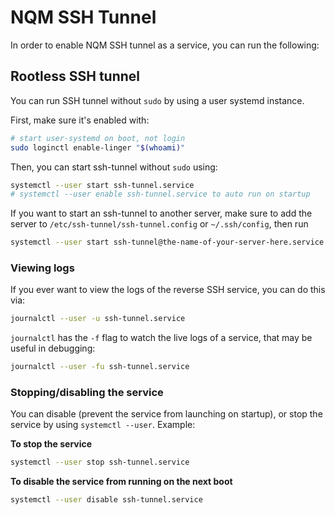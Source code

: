 # NQM SSH Tunnel

In order to enable NQM SSH tunnel as a service, you can run the following:

## Rootless SSH tunnel

You can run SSH tunnel without `sudo` by using a user systemd instance.

First, make sure it's enabled with:

```bash
# start user-systemd on boot, not login
sudo loginctl enable-linger "$(whoami)"
```

Then, you can start ssh-tunnel without `sudo` using:

```bash
systemctl --user start ssh-tunnel.service
# systemctl --user enable ssh-tunnel.service to auto run on startup
```

If you want to start an ssh-tunnel to another server, make sure to add
the server to `/etc/ssh-tunnel/ssh-tunnel.config` or `~/.ssh/config`, then run

```bash
systemctl --user start ssh-tunnel@the-name-of-your-server-here.service
```

### Viewing logs

If you ever want to view the logs of the reverse SSH service, you can do this
via:

```bash
journalctl --user -u ssh-tunnel.service
```

`journalctl` has the `-f` flag to watch the live logs of a service, that
may be useful in debugging:

```bash
journalctl --user -fu ssh-tunnel.service
```

### Stopping/disabling the service

You can disable (prevent the service from launching on startup), or stop
the service by using `systemctl --user`. Example:

**To stop the service**

```bash
systemctl --user stop ssh-tunnel.service
```

**To disable the service from running on the next boot**

```bash
systemctl --user disable ssh-tunnel.service
```
